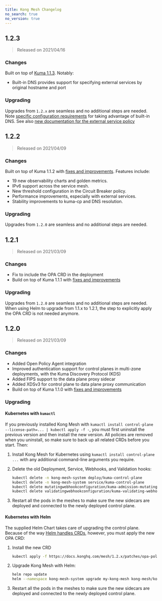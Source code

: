 ```yaml
---
title: Kong Mesh Changelog
no_search: true
no_version: true
---
```


## 1.2.3

> Released on 2021/04/16

### Changes

Built on top of [Kuma 1.1.3]((https://github.com/kumahq/kuma/blob/master/CHANGELOG.md#112)). Notably:

- Built-in DNS provides support for specifying external services by original hostname and port

### Upgrading

Upgrades from `1.2.x` are seamless and no additional steps are needed. Note [specific configuration requirements](https://kuma.io/docs/1.1.3/networking/dns/#data-plane-proxy-built-in-dns) for taking advantage of built-in DNS. See also [new documentation for the external service policy](https://kuma.io/docs/1.1.3/policies/external-services/#usage)

## 1.2.2

> Released on 2021/04/09

### Changes

Built on top of Kuma 1.1.2 with [fixes and improvements](https://github.com/kumahq/kuma/blob/master/CHANGELOG.md#112). Features include:
- 19 new observability charts and golden metrics.
- IPv6 support across the service mesh.
- New threshold configuration in the Circuit Breaker policy.
- Performance improvements, especially with external services.
- Stability improvements to kuma-cp and DNS resolution.

### Upgrading

Upgrades from `1.2.0` are seamless and no additional steps are needed.

## 1.2.1

> Released on 2021/03/09

### Changes

- Fix to include the OPA CRD in the deployment
- Build on top of Kuma 1.1.1 with [fixes and improvements](https://github.com/kumahq/kuma/blob/master/CHANGELOG.md#111)

### Upgrading

Upgrades from `1.2.0` are seamless and no additional steps are needed. When using Helm to upgrade from 1.1.x to 1.2.1, the step to explicitly apply the OPA CRD is not needed anymore.

## 1.2.0

> Released on 2021/03/09

### Changes

- Added Open Policy Agent integration
- Improved authentication support for control planes in multi-zone deployments, with the Kuma Discovery Protocol (KDS)
- Added FIPS support to the data plane proxy sidecar
- Added XDSv3 for control plane to data plane proxy communication
- Build on top of Kuma 1.1.0 with [fixes and improvements](https://github.com/kumahq/kuma/blob/master/CHANGELOG.md#110)

### Upgrading

#### Kubernetes with `kumactl`

If you previously installed Kong Mesh with `kumactl install control-plane --license-path=... | kubectl apply -f -`,
you must first uninstall the previous version and then install the new version. All policies are removed when you uninstall,
so make sure to back up all related CRDs before you start. Then:

1.  Install Kong Mesh for Kubernetes using `kumactl install control-plane ...` with any additional command-line arguments you require.

2.  Delete the old Deployment, Service, Webhooks, and Validation hooks:

    ```sh
    kubectl delete -n kong-mesh-system deploy/kuma-control-plane
    kubectl delete -n kong-mesh-system service/kuma-control-plane
    kubectl delete mutatingwebhookconfiguration/kuma-admission-mutating-webhook-configuration
    kubectl delete validatingwebhookconfiguration/kuma-validating-webhook-configuration
    ```

3.  Restart all the pods in the meshes to make sure the new sidecars are deployed and connected to the newly deployed control plane.

#### Kubernetes with Helm

The supplied Helm Chart takes care of upgrading the control plane. Because of the way [Helm handles CRDs](https://helm.sh/docs/chart_best_practices/custom_resource_definitions/), however, you must apply the new OPA CRD:

1.  Install the new CRD

    ```sh
    kubectl apply -f https://docs.konghq.com/mesh/1.2.x/patches/opa-policy.yaml
    ```

2.  Upgrade Kong Mesh with Helm:

    ```sh
    helm repo update
    helm --namespace kong-mesh-system upgrade my-kong-mesh kong-mesh/kong-mesh
    ```

3.  Restart all the pods in the meshes to make sure the new sidecars are deployed and connected to the newly deployed control plane.
